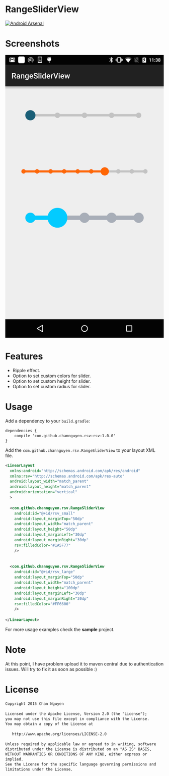 # RangeSliderView
[![Android Arsenal](https://img.shields.io/badge/Android%20Arsenal-RangeSliderView-green.svg?style=flat)](https://android-arsenal.com/details/1/2511)

# Screenshots
![Main screen](/screenshots/sc.png)

# Features
- Ripple effect.
- Option to set custom colors for slider.
- Option to set custom height for slider.
- Option to set custom radius for slider.

# Usage
Add a dependency to your `build.gradle`:
```
dependencies {
    compile 'com.github.channguyen.rsv:rsv:1.0.0'
}
```
Add the `com.github.channguyen.rsv.RangeSliderView` to your layout XML file.
```XML
<LinearLayout
  xmlns:android="http://schemas.android.com/apk/res/android"
  xmlns:rsv="http://schemas.android.com/apk/res-auto"
  android:layout_width="match_parent"
  android:layout_height="match_parent"
  android:orientation="vertical"
  >

  <com.github.channguyen.rsv.RangeSliderView
    android:id="@+id/rsv_small"
    android:layout_marginTop="50dp"
    android:layout_width="match_parent"
    android:layout_height="50dp"
    android:layout_marginLeft="30dp"
    android:layout_marginRight="30dp"
    rsv:filledColor="#1A5F77"
    />


  <com.github.channguyen.rsv.RangeSliderView
    android:id="@+id/rsv_large"
    android:layout_marginTop="50dp"
    android:layout_width="match_parent"
    android:layout_height="100dp"
    android:layout_marginLeft="30dp"
    android:layout_marginRight="30dp"
    rsv:filledColor="#FF6600"
    />

</LinearLayout>
```

For more usage examples check the **sample** project.

# Note
At this point, I have problem upload it to maven central due to authentication
issues. Will try to fix it as soon as possible :)

# License
```
Copyright 2015 Chan Nguyen

Licensed under the Apache License, Version 2.0 (the "License");
you may not use this file except in compliance with the License.
You may obtain a copy of the License at

   http://www.apache.org/licenses/LICENSE-2.0

Unless required by applicable law or agreed to in writing, software
distributed under the License is distributed on an "AS IS" BASIS,
WITHOUT WARRANTIES OR CONDITIONS OF ANY KIND, either express or implied.
See the License for the specific language governing permissions and
limitations under the License.
```
